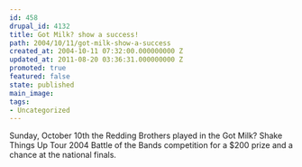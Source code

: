 ```yaml
---
id: 458
drupal_id: 4132
title: Got Milk? show a success!
path: 2004/10/11/got-milk-show-a-success
created_at: 2004-10-11 07:32:00.000000000 Z
updated_at: 2011-08-20 03:36:31.000000000 Z
promoted: true
featured: false
state: published
main_image: 
tags:
- Uncategorized
---
```

Sunday, October 10th the Redding Brothers played in the Got Milk? Shake Things Up Tour 2004 Battle of the Bands competition for a $200 prize and a chance at the national finals.
